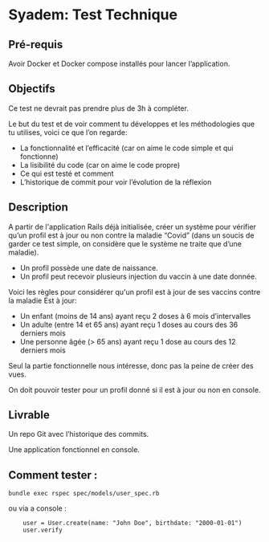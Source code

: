 # Syadem: Test Technique

## Pré-requis

Avoir Docker et Docker compose installés pour lancer l’application.

## Objectifs

Ce test ne devrait pas prendre plus de 3h à compléter.

Le but du test et de voir comment tu développes et les méthodologies que tu utilises, voici ce que l’on regarde:

- La fonctionnalité et l’efficacité (car on aime le code simple et qui fonctionne)
- La lisibilité du code (car on aime le code propre)
- Ce qui est testé et comment
- L’historique de commit pour voir l’évolution de la réflexion

## Description

A partir de l'application Rails déjà initialisée, créer un système pour vérifier qu’un profil est à jour ou non contre la maladie “Covid” (dans un soucis de garder ce test simple, on considère que le système ne traite que d’une maladie).

- Un profil possède une date de naissance.
- Un profil peut recevoir plusieurs injection du vaccin à une date donnée.

Voici les règles pour considérer qu'un profil est à jour de ses vaccins contre la maladie
Est à jour:

- Un enfant (moins de 14 ans) ayant reçu 2 doses à 6 mois d’intervalles
- Un adulte (entre 14 et 65 ans) ayant reçu 1 doses au cours des 36 derniers mois
- Une personne âgée (> 65 ans) ayant reçu 1 dose au cours des 12 derniers mois

Seul la partie fonctionnelle nous intéresse, donc pas la peine de créer des vues.

On doit pouvoir tester pour un profil donné si il est à jour ou non en console.

## Livrable

Un repo Git avec l’historique des commits.

Une application fonctionnel en console.

## Comment tester :

`bundle exec rspec spec/models/user_spec.rb` 

ou via a console :

```
    user = User.create(name: "John Doe", birthdate: "2000-01-01")
    user.verify
```